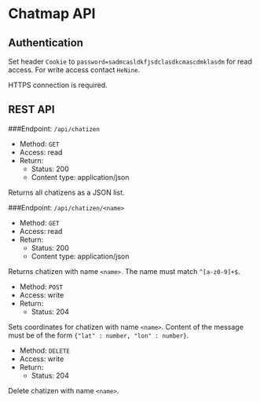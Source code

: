 Chatmap API
===========

Authentication
--------------

Set header `Cookie` to `password=sadmcasldkfjsdclasdkcmascdmklasdm` for read access.
For write access contact `HeNine`.

HTTPS connection is required.

REST API
--------

###Endpoint: `/api/chatizen`
    
* Method: `GET`
* Access: read
* Return: 
    * Status: 200
    * Content type: application/json

Returns all chatizens as a JSON list.

###Endpoint: `/api/chatizen/<name>`

* Method: `GET`
* Access: read
* Return:
    * Status: 200
    * Content type: application/json

Returns chatizen with name `<name>`. The name must match `^[a-z0-9]+$`.

* Method: `POST`
* Access: write
* Return:
    * Status: 204

Sets coordinates for chatizen with name `<name>`. 
Content of the message must be of the form `{"lat" : number, "lon" : number}`.

* Method: `DELETE`
* Access: write
* Return:
    * Status: 204
    
Delete chatizen with name `<name>`.

